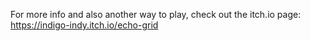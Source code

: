 For more info and also another way to play, check out the itch.io page:
https://indigo-indy.itch.io/echo-grid
